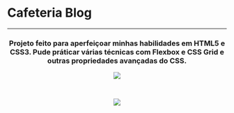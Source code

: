 <h1> Cafeteria Blog </h1>
<hr>
<h3 align="center">Projeto feito para aperfeiçoar minhas habilidades em HTML5 e CSS3. Pude práticar várias técnicas com Flexbox e CSS Grid e outras propriedades avançadas do CSS.</h3>
<p align="center">
    <img src="https://user-images.githubusercontent.com/58652794/93026878-8f5d7400-f5df-11ea-9148-5223ebe5693c.gif">
</p>
<br>
<p align="center">
    <img src="https://user-images.githubusercontent.com/58652794/93027208-d6e4ff80-f5e1-11ea-8e4c-e1d49b50b977.gif">
</p>